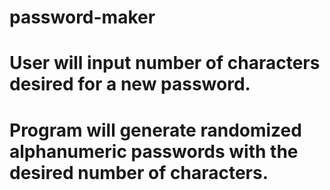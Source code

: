 # password-maker
# User will input number of characters desired for a new password. 
# Program will generate randomized alphanumeric passwords with the desired number of characters.
